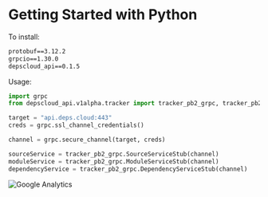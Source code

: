# Getting Started with Python

To install:

```txt
protobuf==3.12.2
grpcio==1.30.0
depscloud_api==0.1.5
```

Usage:

```python
import grpc
from depscloud_api.v1alpha.tracker import tracker_pb2_grpc, tracker_pb2

target = "api.deps.cloud:443"
creds = grpc.ssl_channel_credentials()

channel = grpc.secure_channel(target, creds)

sourceService = tracker_pb2_grpc.SourceServiceStub(channel)
moduleService = tracker_pb2_grpc.ModuleServiceStub(channel)
dependencyService = tracker_pb2_grpc.DependencyServiceStub(channel)
```

![Google Analytics](https://www.google-analytics.com/collect?v=1&cid=555&t=pageview&ec=repo&ea=open&dp=api%2Fpackages%2Fpython&dt=api%2Fpackages%2Fpython&tid=UA-143087272-2)

